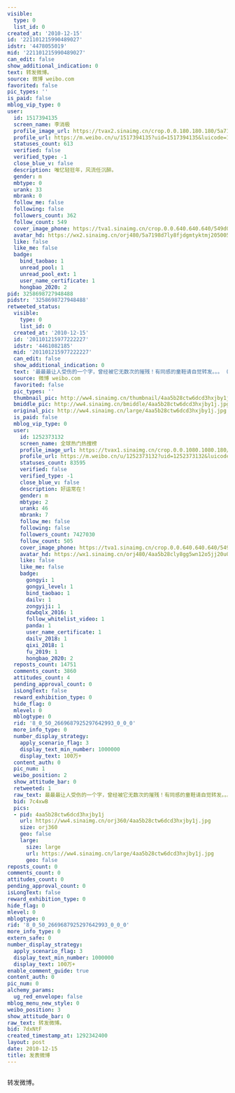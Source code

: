 ```yaml
---
visible:
  type: 0
  list_id: 0
created_at: '2010-12-15'
id: '221101215990489027'
idstr: '4478055019'
mid: '221101215990489027'
can_edit: false
show_additional_indication: 0
text: 转发微博。
source: 微博 weibo.com
favorited: false
pic_types: ''
is_paid: false
mblog_vip_type: 0
user:
  id: 1517394135
  screen_name: 李消极
  profile_image_url: https://tvax2.sinaimg.cn/crop.0.0.180.180.180/5a7198d7ly8fjdgmtyktmj20500500so.jpg?KID=imgbed,tva&Expires=1606400338&ssig=qNjTAa78K2
  profile_url: https://m.weibo.cn/u/1517394135?uid=1517394135&luicode=10000011&lfid=2304131517394135_-_WEIBO_SECOND_PROFILE_WEIBO
  statuses_count: 613
  verified: false
  verified_type: -1
  close_blue_v: false
  description: 唯忆轻狂年，风流任沉醉。
  gender: m
  mbtype: 0
  urank: 33
  mbrank: 0
  follow_me: false
  following: false
  followers_count: 362
  follow_count: 549
  cover_image_phone: https://tva1.sinaimg.cn/crop.0.0.640.640.640/549d0121tw1egm1kjly3jj20hs0hsq4f.jpg
  avatar_hd: https://wx2.sinaimg.cn/orj480/5a7198d7ly8fjdgmtyktmj20500500so.jpg
  like: false
  like_me: false
  badge:
    bind_taobao: 1
    unread_pool: 1
    unread_pool_ext: 1
    user_name_certificate: 1
    hongbao_2020: 2
pid: 3258698727948488
pidstr: '3258698727948488'
retweeted_status:
  visible:
    type: 0
    list_id: 0
  created_at: '2010-12-15'
  id: '201101215977222227'
  idstr: '4461082185'
  mid: '201101215977222227'
  can_edit: false
  show_additional_indication: 0
  text: '最最最让人受伤的一个字，曾经被它无数次的摧残！有同感的童鞋请自觉转发。。。 (via<a href=''/n/搞笑大百科''>@搞笑大百科</a>) '
  source: 微博 weibo.com
  favorited: false
  pic_types: ''
  thumbnail_pic: http://ww4.sinaimg.cn/thumbnail/4aa5b28ctw6dcd3hxjby1j.jpg
  bmiddle_pic: http://ww4.sinaimg.cn/bmiddle/4aa5b28ctw6dcd3hxjby1j.jpg
  original_pic: http://ww4.sinaimg.cn/large/4aa5b28ctw6dcd3hxjby1j.jpg
  is_paid: false
  mblog_vip_type: 0
  user:
    id: 1252373132
    screen_name: 全球热门热搜榜
    profile_image_url: https://tvax1.sinaimg.cn/crop.0.0.1080.1080.180/4aa5b28cly8gg5wn12o5jj20u00u0tbx.jpg?KID=imgbed,tva&Expires=1606400338&ssig=zBoReXb76r
    profile_url: https://m.weibo.cn/u/1252373132?uid=1252373132&luicode=10000011&lfid=2304131517394135_-_WEIBO_SECOND_PROFILE_WEIBO
    statuses_count: 83595
    verified: false
    verified_type: -1
    close_blue_v: false
    description: 好运常在！
    gender: m
    mbtype: 2
    urank: 46
    mbrank: 7
    follow_me: false
    following: false
    followers_count: 7427030
    follow_count: 505
    cover_image_phone: https://tva1.sinaimg.cn/crop.0.0.640.640.640/549d0121tw1egm1kjly3jj20hs0hsq4f.jpg
    avatar_hd: https://wx1.sinaimg.cn/orj480/4aa5b28cly8gg5wn12o5jj20u00u0tbx.jpg
    like: false
    like_me: false
    badge:
      gongyi: 1
      gongyi_level: 1
      bind_taobao: 1
      dailv: 1
      zongyiji: 1
      dzwbqlx_2016: 1
      follow_whitelist_video: 1
      panda: 1
      user_name_certificate: 1
      dailv_2018: 1
      qixi_2018: 1
      fu_2019: 1
      hongbao_2020: 2
  reposts_count: 14751
  comments_count: 3860
  attitudes_count: 4
  pending_approval_count: 0
  isLongText: false
  reward_exhibition_type: 0
  hide_flag: 0
  mlevel: 0
  mblogtype: 0
  rid: '8_0_50_2669687925297642993_0_0_0'
  more_info_type: 0
  number_display_strategy:
    apply_scenario_flag: 3
    display_text_min_number: 1000000
    display_text: 100万+
  content_auth: 0
  pic_num: 1
  weibo_position: 2
  show_attitude_bar: 0
  retweeted: 1
  raw_text: 最最最让人受伤的一个字，曾经被它无数次的摧残！有同感的童鞋请自觉转发。。。 (via@搞笑大百科) ​​​
  bid: 7c4xwB
  pics:
  - pid: 4aa5b28ctw6dcd3hxjby1j
    url: https://ww4.sinaimg.cn/orj360/4aa5b28ctw6dcd3hxjby1j.jpg
    size: orj360
    geo: false
    large:
      size: large
      url: https://ww4.sinaimg.cn/large/4aa5b28ctw6dcd3hxjby1j.jpg
      geo: false
reposts_count: 0
comments_count: 0
attitudes_count: 0
pending_approval_count: 0
isLongText: false
reward_exhibition_type: 0
hide_flag: 0
mlevel: 0
mblogtype: 0
rid: '8_0_50_2669687925297642993_0_0_0'
more_info_type: 0
extern_safe: 0
number_display_strategy:
  apply_scenario_flag: 3
  display_text_min_number: 1000000
  display_text: 100万+
enable_comment_guide: true
content_auth: 0
pic_num: 0
alchemy_params:
  ug_red_envelope: false
mblog_menu_new_style: 0
weibo_position: 3
show_attitude_bar: 0
raw_text: 转发微博。
bid: 7dxNtF
created_timestamp_at: 1292342400
layout: post
date: 2010-12-15
title: 发表微博
---
```


![]()

转发微博。

